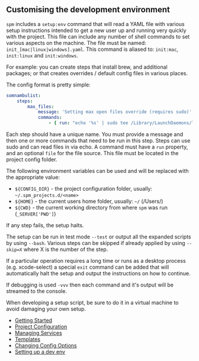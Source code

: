 ## Customising the development environment

`spm` includes a `setup:env` command that will read a YAML file with various setup instructions
intended to get a new user up and running very quickly with the project. This file can include
any number of shell commands to set various aspects on the machine. The file must be named:
`init_[mac|linux|windows].yaml`. This command is aliased to: `init:mac`, `init:linux` and `init:windows`.

For example: you can create steps that install brew, and additional packages; or that creates
overrides / default config files in various places.

The config format is pretty simple:

```yaml
somnambulist:
    steps:
        max_files:
            message: 'Setting max open files override (requires sudo)'
            commands:
                - { run: "echo '%s' | sudo tee /Library/LaunchDaemons/limit.maxfiles.plist", file: 'init.d/limit.maxfiles.plist' }

```

Each step should have a unique name. You must provide a message and then one or more commands
that need to be run in this step. Steps can use sudo and can read files in via echo. A command
must have a `run` property, and an optional `file` for the file source. This file must be
located in the project config folder.

The following environment variables can be used and will be replaced with the appropriate value:

 * `${CONFIG_DIR}` - the project configuration folder, usually: `~/.spm_projects.d/<name>`
 * `${HOME}` - the current users home folder, usually: `~/` (/Users/<name>)
 * `${CWD}` - the current working directory from where `spm` was run (`_SERVER['PWD']`)

If any step fails, the setup halts.

The setup can be run in test mode `--test` or output all the expanded scripts by using `--bash`.
Various steps can be skipped if already applied by using `--skip=X` where X is the number of
the step.

If a particular operation requires a long time or runs as a desktop process (e.g. xcode-select)
a special `exit` command can be added that will automatically halt the setup and output the
instructions on how to continue.

If debugging is used `-vvv` then each command and it's output will be streamed to the console.

When developing a setup script, be sure to do it in a virtual machine to avoid damaging your
own setup.

 * [Getting Started](./getting-started.md)
 * [Project Configuration](./project-configuration.md)
 * [Managing Services](./services.md)
 * [Templates](./templates.md)
 * [Changing Config Options](./changing-config.md)
 * [Setting up a dev env](./init-dev-env.md)
